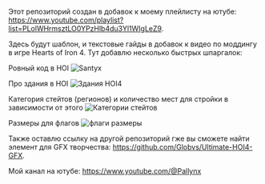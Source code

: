 Этот репозиторий создан в добавок к моему плейлисту на ютубе: https://www.youtube.com/playlist?list=PLolWHrmsztLO0YPzHlb4du3Yl1WIgLeZ9.

Здесь будут шаблон, и текстовые гайды в добавок к видео по моддингу в игре Hearts of Iron 4.
Тут добавлю несколько быстрых шпаргалок:

Ровный код в HOI
![Santyx](https://github.com/user-attachments/assets/a6270ef1-3f31-484d-b49f-1a413daa6c76)

Про здания в HOI
![Здания HOI4](https://github.com/user-attachments/assets/7402c883-8139-42ae-b03f-74062570b273)

Категория стейтов (регионов) и количество мест для стройки в зависимости от этого
![Категории стейтов](https://github.com/user-attachments/assets/bc80ec58-ab01-4961-97e7-2a1a712895f2)

Размеры для флагов
![флаги размеры](https://github.com/user-attachments/assets/4d7a1801-5b29-4f01-910b-e65cfd29f9f2)


Также оставлю ссылку на другой репозиторий гже вы сможете найти элемент для GFX творчества: https://github.com/Globvs/Ultimate-HOI4-GFX.

Мой канал на ютубе: https://www.youtube.com/@Pallynx
